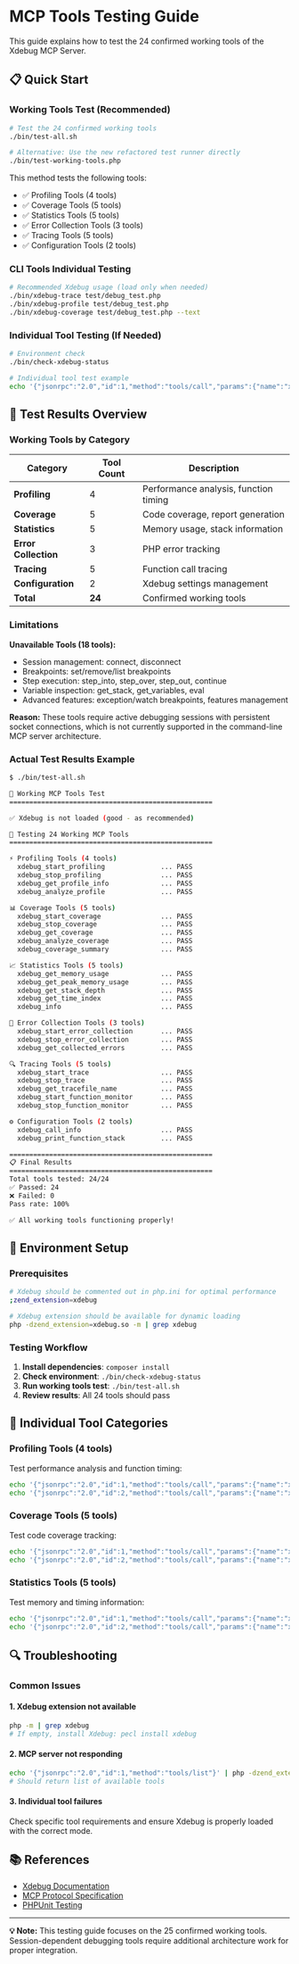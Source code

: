 # MCP Tools Testing Guide

This guide explains how to test the 24 confirmed working tools of the Xdebug MCP Server.

## 📋 Quick Start

### Working Tools Test (Recommended)
```bash
# Test the 24 confirmed working tools
./bin/test-all.sh

# Alternative: Use the new refactored test runner directly
./bin/test-working-tools.php
```

This method tests the following tools:
- ✅ Profiling Tools (4 tools)
- ✅ Coverage Tools (5 tools)  
- ✅ Statistics Tools (5 tools)
- ✅ Error Collection Tools (3 tools)
- ✅ Tracing Tools (5 tools)
- ✅ Configuration Tools (2 tools)

### CLI Tools Individual Testing
```bash
# Recommended Xdebug usage (load only when needed)
./bin/xdebug-trace test/debug_test.php
./bin/xdebug-profile test/debug_test.php  
./bin/xdebug-coverage test/debug_test.php --text
```

### Individual Tool Testing (If Needed)
```bash
# Environment check
./bin/check-xdebug-status

# Individual tool test example
echo '{"jsonrpc":"2.0","id":1,"method":"tools/call","params":{"name":"xdebug_get_memory_usage","arguments":{}}}' | php -dzend_extension=xdebug.so bin/xdebug-mcp
```

## 🔧 Test Results Overview

### Working Tools by Category

| Category | Tool Count | Description |
|----------|------------|-------------|
| **Profiling** | 4 | Performance analysis, function timing |
| **Coverage** | 5 | Code coverage, report generation |
| **Statistics** | 5 | Memory usage, stack information |
| **Error Collection** | 3 | PHP error tracking |
| **Tracing** | 5 | Function call tracing |
| **Configuration** | 2 | Xdebug settings management |
| **Total** | **24** | Confirmed working tools |

### Limitations

**Unavailable Tools (18 tools):**
- Session management: connect, disconnect
- Breakpoints: set/remove/list breakpoints  
- Step execution: step_into, step_over, step_out, continue
- Variable inspection: get_stack, get_variables, eval
- Advanced features: exception/watch breakpoints, features management

**Reason:** These tools require active debugging sessions with persistent socket connections, which is not currently supported in the command-line MCP server architecture.

### Actual Test Results Example

```bash
$ ./bin/test-all.sh

🚀 Working MCP Tools Test
===================================================

✅ Xdebug is not loaded (good - as recommended)

🧪 Testing 24 Working MCP Tools
===================================================

⚡ Profiling Tools (4 tools)
  xdebug_start_profiling              ... PASS
  xdebug_stop_profiling               ... PASS
  xdebug_get_profile_info             ... PASS
  xdebug_analyze_profile              ... PASS

📊 Coverage Tools (5 tools)
  xdebug_start_coverage               ... PASS
  xdebug_stop_coverage                ... PASS
  xdebug_get_coverage                 ... PASS
  xdebug_analyze_coverage             ... PASS
  xdebug_coverage_summary             ... PASS

📈 Statistics Tools (5 tools)
  xdebug_get_memory_usage             ... PASS
  xdebug_get_peak_memory_usage        ... PASS
  xdebug_get_stack_depth              ... PASS
  xdebug_get_time_index               ... PASS
  xdebug_info                         ... PASS

🚨 Error Collection Tools (3 tools)
  xdebug_start_error_collection       ... PASS
  xdebug_stop_error_collection        ... PASS
  xdebug_get_collected_errors         ... PASS

🔍 Tracing Tools (5 tools)
  xdebug_start_trace                  ... PASS
  xdebug_stop_trace                   ... PASS
  xdebug_get_tracefile_name           ... PASS
  xdebug_start_function_monitor       ... PASS
  xdebug_stop_function_monitor        ... PASS

⚙️ Configuration Tools (2 tools)
  xdebug_call_info                    ... PASS
  xdebug_print_function_stack         ... PASS

===================================================
📋 Final Results
===================================================
Total tools tested: 24/24
✅ Passed: 24
❌ Failed: 0
Pass rate: 100%

✅ All working tools functioning properly!
```

## 🔧 Environment Setup

### Prerequisites
```bash
# Xdebug should be commented out in php.ini for optimal performance
;zend_extension=xdebug

# Xdebug extension should be available for dynamic loading
php -dzend_extension=xdebug.so -m | grep xdebug
```

### Testing Workflow
1. **Install dependencies**: `composer install`
2. **Check environment**: `./bin/check-xdebug-status`  
3. **Run working tools test**: `./bin/test-all.sh`
4. **Review results**: All 24 tools should pass

## 🚀 Individual Tool Categories

### Profiling Tools (4 tools)
Test performance analysis and function timing:
```bash
echo '{"jsonrpc":"2.0","id":1,"method":"tools/call","params":{"name":"xdebug_start_profiling","arguments":{}}}' | php -dzend_extension=xdebug.so bin/xdebug-mcp
echo '{"jsonrpc":"2.0","id":2,"method":"tools/call","params":{"name":"xdebug_stop_profiling","arguments":{}}}' | php -dzend_extension=xdebug.so bin/xdebug-mcp
```

### Coverage Tools (5 tools)
Test code coverage tracking:
```bash
echo '{"jsonrpc":"2.0","id":1,"method":"tools/call","params":{"name":"xdebug_start_coverage","arguments":{"track_unused":true}}}' | php -dzend_extension=xdebug.so bin/xdebug-mcp
echo '{"jsonrpc":"2.0","id":2,"method":"tools/call","params":{"name":"xdebug_stop_coverage","arguments":{}}}' | php -dzend_extension=xdebug.so bin/xdebug-mcp
```

### Statistics Tools (5 tools)
Test memory and timing information:
```bash
echo '{"jsonrpc":"2.0","id":1,"method":"tools/call","params":{"name":"xdebug_get_memory_usage","arguments":{}}}' | php -dzend_extension=xdebug.so bin/xdebug-mcp
echo '{"jsonrpc":"2.0","id":2,"method":"tools/call","params":{"name":"xdebug_info","arguments":{"format":"array"}}}' | php -dzend_extension=xdebug.so bin/xdebug-mcp
```

## 🔍 Troubleshooting

### Common Issues

#### 1. Xdebug extension not available
```bash
php -m | grep xdebug
# If empty, install Xdebug: pecl install xdebug
```

#### 2. MCP server not responding
```bash
echo '{"jsonrpc":"2.0","id":1,"method":"tools/list"}' | php -dzend_extension=xdebug.so bin/xdebug-mcp
# Should return list of available tools
```

#### 3. Individual tool failures
Check specific tool requirements and ensure Xdebug is properly loaded with the correct mode.

## 📚 References

- [Xdebug Documentation](https://xdebug.org/docs/)
- [MCP Protocol Specification](https://spec.modelcontextprotocol.io/)
- [PHPUnit Testing](https://phpunit.de/documentation.html)

---

**💡 Note:** This testing guide focuses on the 25 confirmed working tools. Session-dependent debugging tools require additional architecture work for proper integration.